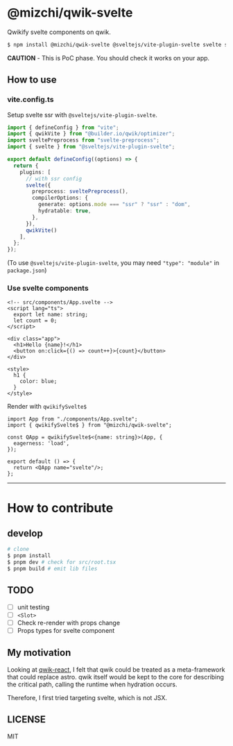 # @mizchi/qwik-svelte

Qwikify svelte components on qwik.

```bash
$ npm install @mizchi/qwik-svelte @sveltejs/vite-plugin-svelte svelte svelte-preprocess -D
```

**CAUTION** - This is PoC phase. You should check it works on your app.

## How to use

### vite.config.ts

Setup svelte ssr with `@sveltejs/vite-plugin-svelte`.

```ts
import { defineConfig } from "vite";
import { qwikVite } from "@builder.io/qwik/optimizer";
import sveltePreprocess from "svelte-preprocess";
import { svelte } from "@sveltejs/vite-plugin-svelte";

export default defineConfig((options) => {
  return {
    plugins: [
      // with ssr config
      svelte({
        preprocess: sveltePreprocess(),
        compilerOptions: {
          generate: options.mode === "ssr" ? "ssr" : "dom",
          hydratable: true,
        },
      }),
      qwikVite()
    ],
  };
});
```

(To use `@sveltejs/vite-plugin-svelte`, you may need `"type": "module"` in `package.json`)

### Use svelte components

```svelte
<!-- src/components/App.svelte -->
<script lang="ts">
  export let name: string;
  let count = 0;
</script>

<div class="app">
  <h1>Hello {name}!</h1>
  <button on:click={() => count++}>{count}</button>
</div>

<style>
  h1 {
    color: blue;
  }
</style>
```

Render with `qwikifySvelte$`

```tsx
import App from "./components/App.svelte";
import { qwikifySvelte$ } from "@mizchi/qwik-svelte";

const QApp = qwikifySvelte$<{name: string}>(App, {
  eagerness: 'load',
});

export default () => {
  return <QApp name="svelte"/>;
};
```

---

# How to contribute

## develop

```bash
# clone
$ pnpm install
$ pnpm dev # check for src/root.tsx
$ pnpm build # emit lib files
```

## TODO

- [ ] unit testing
- [ ] `<Slot>`
- [ ] Check re-render with props change
- [ ] Props types for svelte component

## My motivation

Looking at [qwik-react](https://github.com/BuilderIO/qwik/tree/main/packages/qwik-react), I felt that qwik could be treated as a meta-framework that could replace astro. qwik itself would be kept to the core for describing the critical path, calling the runtime when hydration occurs.

Therefore, I first tried targeting svelte, which is not JSX.

## LICENSE

MIT
